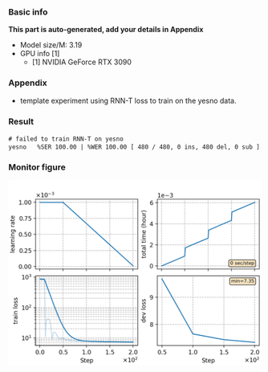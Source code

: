 ### Basic info

**This part is auto-generated, add your details in Appendix**

* Model size/M: 3.19
* GPU info \[1\]
  * \[1\] NVIDIA GeForce RTX 3090

### Appendix

* template experiment using RNN-T loss to train on the yesno data.

### Result
```
# failed to train RNN-T on yesno
yesno   %SER 100.00 | %WER 100.00 [ 480 / 480, 0 ins, 480 del, 0 sub ]
```

### Monitor figure
![monitor](./monitor.png)
